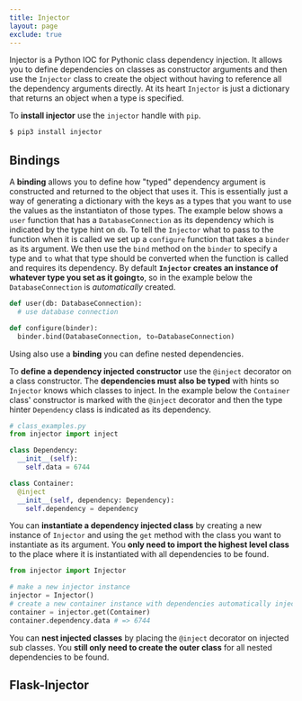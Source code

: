 ```yaml
---
title: Injector
layout: page
exclude: true
---
```


Injector is a Python IOC for Pythonic class dependency injection. It allows you to define dependencies on classes as constructor arguments and then use the `Injector` class to create the object without having to reference all the dependency arguments directly. At its heart `Injector` is just a dictionary that returns an object when a type is specified.

To **install injector** use the `injector` handle with `pip`.
```bash
$ pip3 install injector
```

## Bindings

A **binding** allows you to define how "typed" dependency argument is constructed and returned to the object that uses it. This is essentially just a way of generating a dictionary with the keys as a types that you want to use the values as the instantiaton of those types. The example below shows a `user` function that has a `DatabaseConnection` as its dependency which is indicated by the type hint on `db`. To tell the `Injector` what to pass to the function when it is called we set up a `configure` function that takes a `binder` as its argument. We then use the `bind` method on the `binder` to specify a type and `to` what that type should be converted when the function is called and requires its dependency. By default **`Injector` creates an instance of whatever type you set as  it going`to`**, so in the example below the `DatabaseConnection` is *automatically* created.
```py
def user(db: DatabaseConnection):
  # use database connection

def configure(binder):
  binder.bind(DatabaseConnection, to=DatabaseConnection)
```

Using  also use a **binding** you can define nested dependencies.

To **define a dependency injected constructor** use the `@inject` decorator on a class constructor. The **dependencies must also be typed** with hints so `Injector` knows which classes to inject. In the example below the `Container` class' constructor is marked with the `@inject` decorator and then the type hinter `Dependency` class is indicated as its dependency.
```py
# class_examples.py
from injector import inject

class Dependency:
  __init__(self):
    self.data = 6744

class Container:
  @inject
  __init__(self, dependency: Dependency):
    self.dependency = dependency
```

You can **instantiate a dependency injected class** by creating a new instance of `Injector` and using the `get` method with the class you want to instantiate as its argument. You **only need to import the highest level class** to the place where it is instantiated with all dependencies to be found.
```py
from injector import Injector

# make a new injector instance
injector = Injector()
# create a new container instance with dependencies automatically injected
container = injector.get(Container)
container.dependency.data # => 6744
```

You can **nest injected classes** by placing the `@inject` decorator on injected sub classes. You **still only need to create the outer class** for all nested dependencies to be found.

## Flask-Injector


<!--stackedit_data:
eyJoaXN0b3J5IjpbMTQ1OTY0NjcwMywxMzg4MDczNzExXX0=
-->